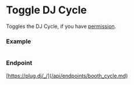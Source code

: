 # Toggle DJ Cycle

Toggles the DJ Cycle, if you have [permission](/api/roles.md).

### Example

```js

```

### Endpoint

[https://plug.dj/_/](/api/endpoints/booth_cycle.md)